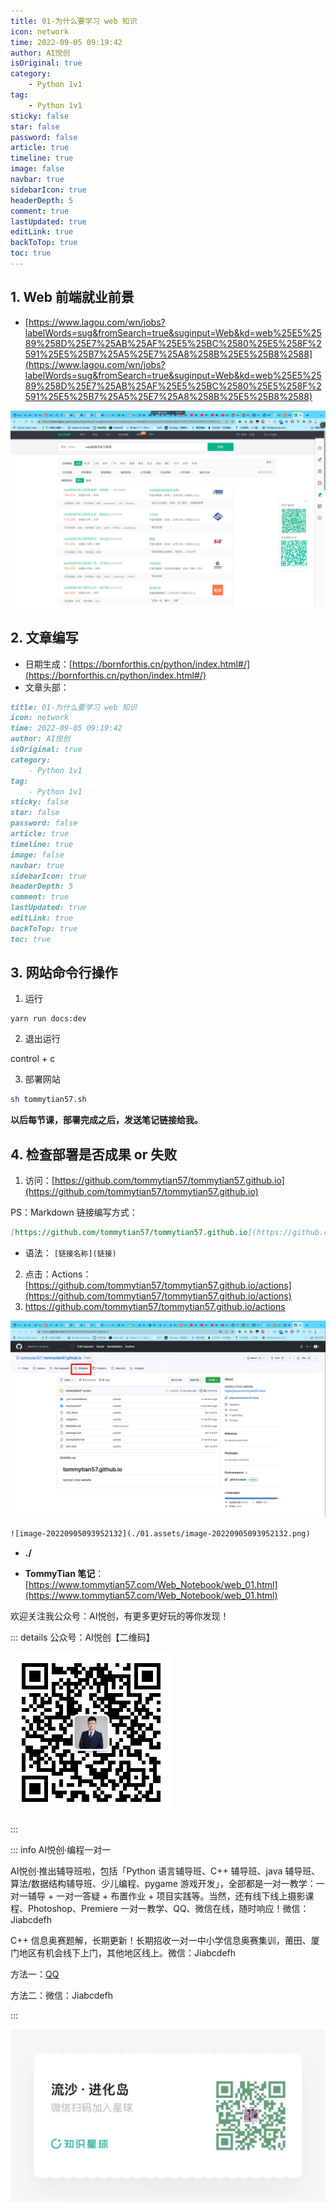 ```yaml
---
title: 01-为什么要学习 web 知识
icon: network
time: 2022-09-05 09:19:42
author: AI悦创
isOriginal: true
category: 
    - Python 1v1
tag:
    - Python 1v1
sticky: false
star: false
password: false
article: true
timeline: true
image: false
navbar: true
sidebarIcon: true
headerDepth: 5
comment: true
lastUpdated: true
editLink: true
backToTop: true
toc: true
---
```


## 1. Web 前端就业前景

- [https://www.lagou.com/wn/jobs?labelWords=sug&fromSearch=true&suginput=Web&kd=web%25E5%2589%258D%25E7%25AB%25AF%25E5%25BC%2580%25E5%258F%2591%25E5%25B7%25A5%25E7%25A8%258B%25E5%25B8%2588](https://www.lagou.com/wn/jobs?labelWords=sug&fromSearch=true&suginput=Web&kd=web%25E5%2589%258D%25E7%25AB%25AF%25E5%25BC%2580%25E5%258F%2591%25E5%25B7%25A5%25E7%25A8%258B%25E5%25B8%2588)

![image-20220905092426030](./01.assets/image-20220905092426030.png)

## 2. 文章编写

- 日期生成：[https://bornforthis.cn/python/index.html#/](https://bornforthis.cn/python/index.html#/)
- 文章头部：

```markdown
title: 01-为什么要学习 web 知识
icon: network
time: 2022-09-05 09:19:42
author: AI悦创
isOriginal: true
category: 
    - Python 1v1
tag:
    - Python 1v1
sticky: false
star: false
password: false
article: true
timeline: true
image: false
navbar: true
sidebarIcon: true
headerDepth: 5
comment: true
lastUpdated: true
editLink: true
backToTop: true
toc: true
```

## 3. 网站命令行操作

1. 运行

```yarn
yarn run docs:dev
```

2. 退出运行

control + c

3. 部署网站

```sh
sh tommytian57.sh
```

**以后每节课，部署完成之后，发送笔记链接给我。**

## 4. 检查部署是否成果 or 失败

1. 访问：[https://github.com/tommytian57/tommytian57.github.io](https://github.com/tommytian57/tommytian57.github.io)

PS：Markdown 链接编写方式：

```markdown
[https://github.com/tommytian57/tommytian57.github.io](https://github.com/tommytian57/tommytian57.github.io)
```

- 语法：	`[链接名称](链接)`

2. 点击：Actions：[https://github.com/tommytian57/tommytian57.github.io/actions](https://github.com/tommytian57/tommytian57.github.io/actions)
3. https://github.com/tommytian57/tommytian57.github.io/actions

![image-20220905093952132](./01.assets/image-20220905093952132.png)

```cmd
![image-20220905093952132](./01.assets/image-20220905093952132.png)
```

- **./**

- **TommyTian 笔记**：[https://www.tommytian57.com/Web_Notebook/web_01.html](https://www.tommytian57.com/Web_Notebook/web_01.html)

欢迎关注我公众号：AI悦创，有更多更好玩的等你发现！

::: details 公众号：AI悦创【二维码】

![](/gzh.jpg)

:::

::: info AI悦创·编程一对一

AI悦创·推出辅导班啦，包括「Python 语言辅导班、C++ 辅导班、java 辅导班、算法/数据结构辅导班、少儿编程、pygame 游戏开发」，全部都是一对一教学：一对一辅导 + 一对一答疑 + 布置作业 + 项目实践等。当然，还有线下线上摄影课程、Photoshop、Premiere 一对一教学、QQ、微信在线，随时响应！微信：Jiabcdefh

C++ 信息奥赛题解，长期更新！长期招收一对一中小学信息奥赛集训，莆田、厦门地区有机会线下上门，其他地区线上。微信：Jiabcdefh

方法一：[QQ](http://wpa.qq.com/msgrd?v=3&uin=1432803776&site=qq&menu=yes)

方法二：微信：Jiabcdefh

:::

![](/zsxq.jpg)



